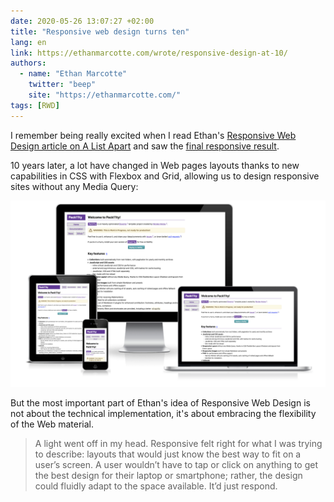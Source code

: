 ```yaml
---
date: 2020-05-26 13:07:27 +02:00
title: "Responsive web design turns ten"
lang: en
link: https://ethanmarcotte.com/wrote/responsive-design-at-10/
authors:
  - name: "Ethan Marcotte"
    twitter: "beep"
    site: "https://ethanmarcotte.com/"
tags: [RWD]
---
```


I remember being really excited when I read Ethan's [Responsive Web Design article on A List Apart](https://alistapart.com/article/responsive-web-design/) and saw the [final responsive result](https://alistapart.github.io/code-samples/responsive-web-design/ex/ex-site-FINAL.html).

10 years later, a lot have changed in Web pages layouts thanks to new capabilities in CSS with Flexbox and Grid, allowing us to design responsive sites without any Media Query:

![Screenshot of Pack11ty design in multiple devices/viewports](pack11ty-responsive-without-media-query.png "[Pack11ty](https://pack11ty.dev/)'s design is responsive without any Media Query")

But the most important part of Ethan's idea of Responsive Web Design is not about the technical implementation, it's about embracing the flexibility of the Web material.

> A light went off in my head. Responsive felt right for what I was trying to describe: layouts that would just know the best way to fit on a user’s screen. A user wouldn’t have to tap or click on anything to get the best design for their laptop or smartphone; rather, the design could fluidly adapt to the space available. It’d just respond.